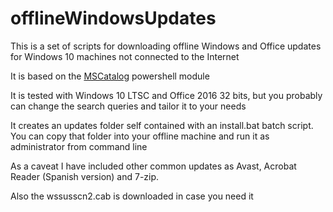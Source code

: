 # offlineWindowsUpdates

This is a set of scripts for downloading offline Windows and Office updates for Windows 10 machines not connected to the Internet

It is based on the [MSCatalog](https://github.com/ryan-jan/MSCatalog) powershell module

It is tested with Windows 10 LTSC and Office 2016 32 bits, but you probably can change the search queries and tailor it to your needs

It creates an updates folder self contained with an install.bat batch script. You can copy that folder into your offline machine and run it as administrator from command line

As a caveat I have included other common updates as Avast, Acrobat Reader (Spanish version) and 7-zip.

Also the wssusscn2.cab is downloaded in case you need it

